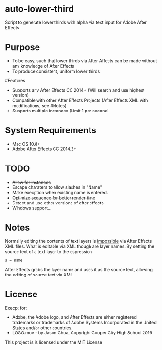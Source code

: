# auto-lower-third
Script to generate lower thirds with alpha via text input for Adobe After Effects

# Purpose
- To be easy, such that lower thirds via After Affects can be made without any knowledge of After Effects
- To produce consistent, uniform lower thirds

#Features
- Supports any After Effects CC 2014+ (Will search and use highest version)
- Compatible with other After Effects Projects (After Effects XML with modifications, see #Notes)
- Supports multiple instances (Limit 1 per second)

# System Requirements
- Mac OS 10.8+
- Adobe After Effects CC 2014.2+

# TODO
- ~~Allow for instances~~
- Escape charaters to allow slashes in "Name"
- Make execption when existing name is entered.
- ~~Optimize sequence for better render time~~
- ~~Detect and use other versions of after effects~~
- Windows support...

# Notes
Normally editing the contents of text layers is [impossible](https://forums.adobe.com/thread/1190873) via After Effects XML files. What is editable via XML though are layer names. By setting the source text of a text layer to the espression
<pre><code>s = name</code></pre>

After Effects grabs the layer name and uses it as the source text, allowing the editing of source text via XML.


# License
Execpt for:
- Adobe, the Adobe logo, and After Effects are either registered trademarks or trademarks of Adobe Systems Incorporated in the United States and/or other countries.
- LOGO.mov - by Jason Chua, Copyright Cooper City High School 2016

This project is is licensed under the MIT License
